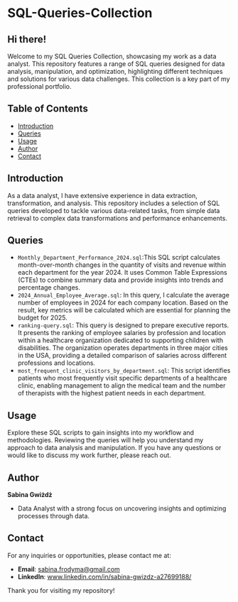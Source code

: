 # SQL-Queries-Collection

## Hi there!

Welcome to my SQL Queries Collection, showcasing my work as a data analyst. This repository features a range of SQL queries designed for data analysis, manipulation, and optimization, highlighting different techniques and solutions for various data challenges. This collection is a key part of my professional portfolio.

## Table of Contents

- [Introduction](#introduction)
- [Queries](#queries)
- [Usage](#usage)
- [Author](#author)
- [Contact](#contact)

## Introduction

As a data analyst, I have extensive experience in data extraction, transformation, and analysis. This repository includes a selection of SQL queries developed to tackle various data-related tasks, from simple data retrieval to complex data transformations and performance enhancements.

## Queries

- `Monthly_Department_Performance_2024.sql`:This SQL script calculates month-over-month changes in the quantity of visits and revenue within each department for the year 2024. It uses Common Table Expressions (CTEs) to combine summary data and provide insights into trends and percentage changes.
- `2024_Annual_Employee_Average.sql`: In this query, I calculate the average number of employees in 2024 for each company location. Based on the result, key metrics will be calculated which are essential for planning the budget for 2025.
- `ranking-query.sql`: This query is designed to prepare executive reports. It presents the ranking of employee salaries by profession and location within a healthcare organization dedicated to supporting children with disabilities. The organization operates departments in three major cities in the USA, providing a detailed comparison of salaries across different professions and locations.
- `most_frequent_clinic_visitors_by_department.sql`: This script identifies patients who most frequently visit specific departments of a healthcare clinic, enabling management to align the medical team and the number of therapists with the highest patient needs in each department.


## Usage

Explore these SQL scripts to gain insights into my workflow and methodologies. Reviewing the queries will help you understand my approach to data analysis and manipulation. If you have any questions or would like to discuss my work further, please reach out.

## Author

**Sabina Gwiżdż**
- Data Analyst with a strong focus on uncovering insights and optimizing processes through data.

## Contact

For any inquiries or opportunities, please contact me at:
- **Email**: sabina.frodyma@gmail.com
- **LinkedIn**: www.linkedin.com/in/sabina-gwizdz-a27699188/

Thank you for visiting my repository!
